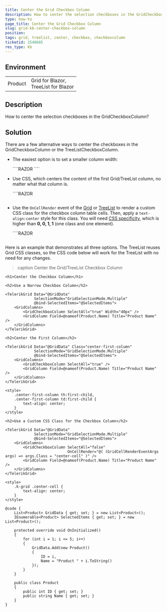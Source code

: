 ```yaml
---
title: Center the Grid Checkbox Column
description: How to center the selection checkboxes in the GridCheckboxColumn.
type: how-to
page_title: Center the Grid Checkbox Column
slug: grid-kb-center-checkbox-column
position: 
tags: grid, treelist, center, checkbox, checkboxcolumn
ticketid: 1540685
res_type: kb
---
```


## Environment

<table>
	<tbody>
		<tr>
			<td>Product</td>
			<td>Grid for Blazor, <br />
                TreeList for Blazor</td>
		</tr>
	</tbody>
</table>


## Description

How to center the selection checkboxes in the GridCheckboxColumn?

## Solution

There are a few alternative ways to center the checkboxes in the GridCheckboxColumn or the TreeListCheckboxColumn.

* The easiest option is to set a smaller column width:
    <div class="skip-repl"></div>
    ````RAZOR
    <GridCheckboxColumn Width="40px" />
    ````

* Use CSS, which centers the content of the first Grid/TreeList column, no matter what that column is.

    <div class="skip-repl"></div>
    ````RAZOR
    <TelerikGrid Class="center-first-column" />

    <style>
        .center-first-column th:first-child,
        .center-first-column td:first-child {
            text-align: center;
        }
    </style>
    ````

* Use the `OnCellRender` event of the [Grid](slug:grid-column-events) or [TreeList](slug:treelist-column-events) to render a custom CSS class for the checkbox column table cells. Then, apply a `text-align:center` style for this class. You will need [CSS specificity](https://css-tricks.com/specifics-on-css-specificity/), which is higher than **0, 0, 1, 1** (one class and one element).

    <div class="skip-repl"></div>
    ````RAZOR
    <GridCheckboxColumn
        OnCellRender="@( (GridCellRenderEventArgs args) => args.Class = "center-cell" )" />

    <style>
        .k-grid .center-cell {
            text-align: center;
        }
    </style>
    ````

Here is an example that demonstrates all three options. The TreeList reuses Grid CSS classes, so the CSS code below will work for the TreeList with no need for any changes.

>caption Center the Grid/TreeList Checkbox Column

````RAZOR
<h1>Center the Checkbox Column</h1>

<h2>Use a Narrow Checkbox Column</h2>

<TelerikGrid Data="@GridData"
             SelectionMode="GridSelectionMode.Multiple"
             @bind-SelectedItems="@SelectedItems">
    <GridColumns>
        <GridCheckboxColumn SelectAll="true" Width="40px" />
        <GridColumn Field=@nameof(Product.Name) Title="Product Name" />
    </GridColumns>
</TelerikGrid>

<h2>Center the First Column</h2>

<TelerikGrid Data="@GridData" Class="center-first-column"
             SelectionMode="GridSelectionMode.Multiple"
             @bind-SelectedItems="@SelectedItems">
    <GridColumns>
        <GridCheckboxColumn SelectAll="true" />
        <GridColumn Field=@nameof(Product.Name) Title="Product Name" />
    </GridColumns>
</TelerikGrid>

<style>
    .center-first-column th:first-child,
    .center-first-column td:first-child {
        text-align: center;
    }
</style>

<h2>Use a Custom CSS Class for the Checkbox Column</h2>

<TelerikGrid Data="@GridData"
             SelectionMode="GridSelectionMode.Multiple"
             @bind-SelectedItems="@SelectedItems">
    <GridColumns>
        <GridCheckboxColumn SelectAll="false"
                            OnCellRender="@( (GridCellRenderEventArgs args) => args.Class = "center-cell" )" />
        <GridColumn Field=@nameof(Product.Name) Title="Product Name" />
    </GridColumns>
</TelerikGrid>

<style>
    .k-grid .center-cell {
        text-align: center;
    }
</style>

@code {
    List<Product> GridData { get; set; } = new List<Product>();
    IEnumerable<Product> SelectedItems { get; set; } = new List<Product>();

    protected override void OnInitialized()
    {
        for (int i = 1; i <= 5; i++)
        {
            GridData.Add(new Product()
            {
                ID = i,
                Name = "Product " + i.ToString()
            });
        }
    }

    public class Product
    {
        public int ID { get; set; }
        public string Name { get; set; }
    }
}
````